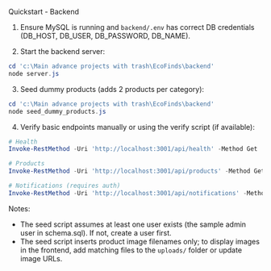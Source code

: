 Quickstart - Backend

1. Ensure MySQL is running and `backend/.env` has correct DB credentials (DB_HOST, DB_USER, DB_PASSWORD, DB_NAME).

2. Start the backend server:

```powershell
cd 'c:\Main advance projects with trash\EcoFinds\backend'
node server.js
```

3. Seed dummy products (adds 2 products per category):

```powershell
cd 'c:\Main advance projects with trash\EcoFinds\backend'
node seed_dummy_products.js
```

4. Verify basic endpoints manually or using the verify script (if available):

```powershell
# Health
Invoke-RestMethod -Uri 'http://localhost:3001/api/health' -Method Get

# Products
Invoke-RestMethod -Uri 'http://localhost:3001/api/products' -Method Get

# Notifications (requires auth)
Invoke-RestMethod -Uri 'http://localhost:3001/api/notifications' -Method Get -Headers @{ Authorization = 'Bearer <token>' }
```

Notes:
- The seed script assumes at least one user exists (the sample admin user in schema.sql). If not, create a user first.
- The seed script inserts product image filenames only; to display images in the frontend, add matching files to the `uploads/` folder or update image URLs.
